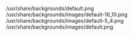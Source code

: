 /usr/share/backgrounds/default.png  
/usr/share/backgrounds/images/default-16_10.png  
/usr/share/backgrounds/images/default-5_4.png  
/usr/share/backgrounds/images/default.png  
